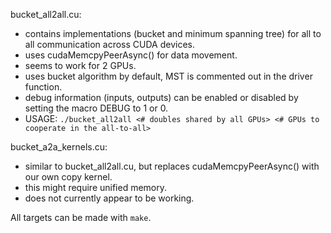 bucket_all2all.cu:
  - contains implementations (bucket and minimum spanning tree) for all to all communication across CUDA devices.
  - uses cudaMemcpyPeerAsync() for data movement.
  - seems to work for 2 GPUs. 
  - uses bucket algorithm by default, MST is commented out in the driver function.
  - debug information (inputs, outputs) can be enabled or disabled by setting the macro DEBUG to 1 or 0.
  - USAGE: `./bucket_all2all <# doubles shared by all GPUs> <# GPUs to cooperate in the all-to-all>`
  
bucket_a2a_kernels.cu:
  - similar to bucket_all2all.cu, but replaces cudaMemcpyPeerAsync() with our own copy kernel.
  - this might require unified memory.
  - does not currently appear to be working.
  
  All targets can be made with `make`.
